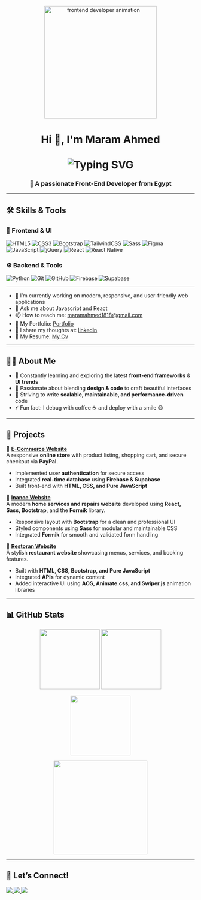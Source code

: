 <p align="center">
  <img src="https://media.giphy.com/media/L1R1tvI9svkIWwpVYr/giphy.gif" width="300px" alt="frontend developer animation"/>
</p>

  <h1 align="center">
  Hi 👋, I'm Maram Ahmed  
  <br/> <br/>
  <img src="https://readme-typing-svg.herokuapp.com?font=Fira+Code&size=28&duration=3000&pause=1000&color=00C7F7&center=true&vCenter=true&width=600&lines=Front-End+Developer;Cross-Platform+Developer;Always+Learning+Something+New" alt="Typing SVG" />
</h1>

<h3 align="center">🚀 A passionate Front-End Developer from Egypt</h3>


---

## 🛠️ Skills & Tools  

###  🎨 Frontend & UI
![HTML5](https://img.shields.io/badge/HTML5-E34F26?logo=html5&logoColor=fff) ![CSS3](https://img.shields.io/badge/CSS3-1572B6?logo=css3&logoColor=fff) ![Bootstrap](https://img.shields.io/badge/Bootstrap-7952B3?logo=bootstrap&logoColor=fff) ![TailwindCSS](https://img.shields.io/badge/Tailwind_CSS-38B2AC?logo=tailwind-css&logoColor=fff) ![Sass](https://img.shields.io/badge/Sass-CC6699?logo=sass&logoColor=fff) ![Figma](https://img.shields.io/badge/Figma-F24E1E?logo=figma&logoColor=fff) ![JavaScript](https://img.shields.io/badge/JavaScript-F7DF1E?logo=javascript&logoColor=000) ![jQuery](https://img.shields.io/badge/jQuery-0769AD?logo=jquery&logoColor=fff) ![React](https://img.shields.io/badge/React-61DAFB?logo=react&logoColor=000) ![React Native](https://img.shields.io/badge/React_Native-61DAFB?logo=react&logoColor=000) 


### ⚙️ Backend & Tools  
![Python](https://img.shields.io/badge/Python-3776AB?logo=python&logoColor=fff) ![Git](https://img.shields.io/badge/Git-F05032?logo=git&logoColor=fff) ![GitHub](https://img.shields.io/badge/GitHub-181717?logo=github&logoColor=fff) ![Firebase](https://img.shields.io/badge/Firebase-FFCA28?logo=firebase&logoColor=000) ![Supabase](https://img.shields.io/badge/Supabase-3ECF8E?logo=supabase&logoColor=fff)

---


- 🔭 I’m currently working on modern, responsive, and user-friendly web applications
- 💬 Ask me about Javascript and React
- 📫 How to reach me: maramahmed1818@gmail.com  
- 📁 My Portfolio: [Portfolio](https://github.com/MaramAhmed18) 
- 📝 I share my thoughts at: [linkedin](https://www.linkedin.com/in/maramahmed10)
- 📄 My Resume: [My Cv](https://drive.google.com/drive/folders/1fVgrMpNSyj6m43yk3KdQXUx3OeIHGIkW?usp=sharing)

 
---

## 👨‍💻 About Me  
- 🌱 Constantly learning and exploring the latest **front-end frameworks** & **UI trends**  
- 🎨 Passionate about blending **design & code** to craft beautiful interfaces  
- 🚀 Striving to write **scalable, maintainable, and performance-driven** code  
- ⚡ Fun fact: I debug with coffee ☕ and deploy with a smile 😄  

---

## 📂 Projects  

🔹 **[E-Commerce Website](https://github.com/MaramAhmed18/E-Commerce-WebSite-main.git)**  
A responsive **online store** with product listing, shopping cart, and secure checkout via **PayPal**.  
-  Implemented **user authentication** for secure access  
- Integrated **real-time database** using **Firebase & Supabase**  
- Built front-end with **HTML, CSS, and Pure JavaScript**  

🔹 **[Inance Website](https://github.com/MaramAhmed18/Inance-React-Templete.git)**  
A modern **home services and repairs website** developed using **React, Sass, Bootstrap**, and the **Formik** library.  
- Responsive layout with **Bootstrap** for a clean and professional UI  
-  Styled components using **Sass** for modular and maintainable CSS  
-  Integrated **Formik** for smooth and validated form handling  

🔹 **[Restoran Website](https://github.com/MaramAhmed18/Restoran-templete.git)**  
A stylish **restaurant website** showcasing menus, services, and booking features.  
-  Built with **HTML, CSS, Bootstrap, and Pure JavaScript**  
-  Integrated **APIs** for dynamic content  
-  Added interactive UI using **AOS, Animate.css, and Swiper.js** animation libraries

---

## 📊 GitHub Stats  

<p align="center">
  <img src="https://github-readme-stats.vercel.app/api?username=yourusername&show_icons=true&theme=tokyonight" height="160" />
  <img src="https://github-readme-stats.vercel.app/api/top-langs/?username=yourusername&layout=compact&theme=tokyonight" height="160" />
</p>

<p align="center">
  <img src="https://github-readme-streak-stats.herokuapp.com/?user=yourusername&theme=tokyonight" height="160" />
</p>

<p align="center">
  <img src="https://github-readme-activity-graph.vercel.app/graph?username=yourusername&theme=tokyo-night" height="250" />
</p>

---

## 🤝 Let’s Connect!  

<p align="left">
  <a href="https://linkedin.com/in/yourusername">
    <img src="https://img.shields.io/badge/LinkedIn-0A66C2?logo=linkedin&logoColor=fff" />
  </a>
  <a href="https://github.com/yourusername">
    <img src="https://img.shields.io/badge/GitHub-181717?logo=github&logoColor=fff" />
  </a>
  <a href="mailto:your.email@example.com">
    <img src="https://img.shields.io/badge/Email-D14836?logo=gmail&logoColor=fff" />
  </a>
</p>

